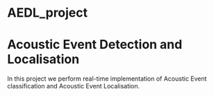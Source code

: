 # AEDL_project
# Acoustic Event Detection and Localisation
In this project we perform real-time implementation of Acoustic Event classification and Acoustic Event Localisation.
